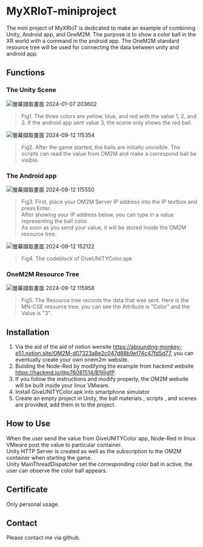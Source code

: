 # MyXRIoT-miniproject
The mini project of MyXRIoT is dedicated to make an example of combining Unity, Android app, and OneM2M. The purpose is to show a color ball in the XR world with a command in the android app. The OneM2M standard resource tree will be used for connecting the data between unity and android app. 

## Functions

### The Unity Scene
![螢幕擷取畫面 2024-01-07 203602](https://github.com/Sup-cucumb-er/Mini-Project-of-myXRIoT/assets/92028905/2c775589-0dd8-4b69-9651-cc489ae2be1e)

> Fig1. The three colors are yellow, blue, and red with the value 1, 2, and 3. If the android app sent value 3, the scene only shows the red ball.

![螢幕擷取畫面 2024-09-12 115354](https://github.com/user-attachments/assets/ab3f73bf-c5c4-4f81-8624-b75c9cc84292)

> Fig2. After the game started, the balls are initially unvisible. The scripts can read the value from OM2M and make a correspond ball be visible.

### The Android app
![螢幕擷取畫面 2024-09-12 115550](https://github.com/user-attachments/assets/e1473ee7-fd3f-4694-9352-d621c0826d30)

> Fig3. First, place your OM2M Server IP address into the IP textbox and press Enter.<br>
     After showing your IP address below, you can type in a value representing the ball color.<br>
     As soon as you send your value, it will be stored inside the OM2M resource tree.<br>

![螢幕擷取畫面 2024-09-12 152122](https://github.com/user-attachments/assets/dfb54590-b727-42ad-9c27-a8fef1802648)

> Fig4. The codeblock of GiveUNITYColor.apk

### OneM2M Resource Tree
![螢幕擷取畫面 2024-09-12 115958](https://github.com/user-attachments/assets/3fc4d0fd-dacb-40fb-a300-5555a14d6370)

> Fig5. The Resource tree records the data that was sent. Here is the MN-CSE resource tree, you can see the Attribute is "Color" and the Value is "3". 



## Installation

1. Via the aid of the aid of notion wensite <https://abounding-monkey-e51.notion.site/OM2M-d07323a8e2c047d88b9ef74c47fd5d77>, you can eventually create your own onem2m website.
2. Building the Node-Red by modifying the example from hackmd website <https://hackmd.io/@p76081514/B1jIllgfP>.
3. If you follow the instructions and modify properly, the OM2M website will be built inside your linux VMware.
4. Install GiveUNITYColor.apk into smartphone simulator
5. Create an empty project in Unity, the ball materials , scripts , and scenes are provided, add them in to the project.

## How to Use

When the user send the value from GiveUNITYColor app, Node-Red in linux VMware post the value to particular container.<br>
Unity HTTP Server is created as well as the subscription to the OM2M container when starting the game.<br>
Unity MainThreadDispatcher set the corresponding color ball in active, the user can observe the color ball appears.<br>

## Certificate

Only personal usage.

## Contact

Please contact me via github.
